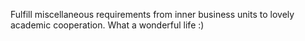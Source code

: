Fulfill miscellaneous requirements from inner business units to lovely academic cooperation. What a wonderful life :)